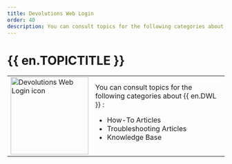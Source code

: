 ```yaml
---
title: Devolutions Web Login
order: 40
description: You can consult topics for the following categories about Devolutions Web Login: How-To Articles, Troubleshooting Articles and Knowledge Base
---
```

# {{ en.TOPICTITLE }} 
<table>
	<tr>
		<td>
<img src="https://webdevolutions.blob.core.windows.net/images/projects/web-login/logos/web-login-icon-shadow.svg" width="180" alt="Devolutions Web Login icon">
		</td>
		<td>
You can consult topics for the following categories about {{ en.DWL }} : 
<ul>
  <li>How-To Articles</li>
  <li>Troubleshooting Articles</li>
  <li>Knowledge Base</li>
</ul> 
		</td>
	</tr>
</table>


